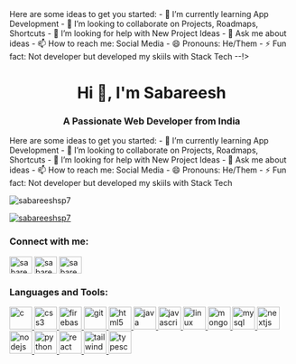 <!-- ### Hi there 👋--!>


<!-- **sabareeshsp7/sabareeshsp7** is a ✨ _special_ ✨ repository because its `README.md` (this file) appears on your GitHub profile. --!>

Here are some ideas to get you started:

<!-- - 🔭 I’m currently working on Web and App Developer --!>
- 🌱 I’m currently learning App Development 
- 👯 I’m looking to collaborate on Projects, Roadmaps, Shortcuts
- 🤔 I’m looking for help with New Project Ideas
- 💬 Ask me about ideas
- 📫 How to reach me: Social Media
- 😄 Pronouns: He/Them
- ⚡ Fun fact: Not developer but developed my skiils with Stack Tech --!>

<h1 align="center">Hi 👋, I'm Sabareesh</h1>
<h3 align="center">A Passionate Web Developer from India</h3>

Here are some ideas to get you started:

<!-- - 🔭 I’m currently working on Web and App Developer --!>
- 🌱 I’m currently learning App Development 
- 👯 I’m looking to collaborate on Projects, Roadmaps, Shortcuts
- 🤔 I’m looking for help with New Project Ideas
- 💬 Ask me about ideas
- 📫 How to reach me: Social Media
- 😄 Pronouns: He/Them
- ⚡ Fun fact: Not developer but developed my skiils with Stack Tech

<p align="left"> <img src="https://komarev.com/ghpvc/?username=sabareeshsp7&label=Profile%20views&color=0e75b6&style=flat" alt="sabareeshsp7" /> </p> 




<p align="left"> <a href="https://twitter.com/sabareeshsp7" target="blank"><img src="https://img.shields.io/twitter/follow/sabareeshsp7?logo=twitter&style=for-the-badge" alt="sabareeshsp7" /></a> </p>

<h3 align="left">Connect with me:</h3>
<p align="left">
<a href="https://twitter.com/sabareeshsp7" target="blank"><img align="center" src="https://raw.githubusercontent.com/rahuldkjain/github-profile-readme-generator/master/src/images/icons/Social/twitter.svg" alt="sabareeshsp7" height="30" width="40" /></a>
<a href="https://linkedin.com/in/sabareeshsp7" target="blank"><img align="center" src="https://raw.githubusercontent.com/rahuldkjain/github-profile-readme-generator/master/src/images/icons/Social/linked-in-alt.svg" alt="sabareeshsp7" height="30" width="40" /></a>
<a href="https://instagram.com/sabareeshsp7" target="blank"><img align="center" src="https://raw.githubusercontent.com/rahuldkjain/github-profile-readme-generator/master/src/images/icons/Social/instagram.svg" alt="sabareeshsp7" height="30" width="40" /></a>
</p>

<h3 align="left">Languages and Tools:</h3>
<p align="left"> <a href="https://www.cprogramming.com/" target="_blank" rel="noreferrer"> <img src="https://raw.githubusercontent.com/devicons/devicon/master/icons/c/c-original.svg" alt="c" width="40" height="40"/> </a> <a href="https://www.w3schools.com/css/" target="_blank" rel="noreferrer"> <img src="https://raw.githubusercontent.com/devicons/devicon/master/icons/css3/css3-original-wordmark.svg" alt="css3" width="40" height="40"/> </a> <a href="https://firebase.google.com/" target="_blank" rel="noreferrer"> <img src="https://www.vectorlogo.zone/logos/firebase/firebase-icon.svg" alt="firebase" width="40" height="40"/> </a> <a href="https://git-scm.com/" target="_blank" rel="noreferrer"> <img src="https://www.vectorlogo.zone/logos/git-scm/git-scm-icon.svg" alt="git" width="40" height="40"/> </a> <a href="https://www.w3.org/html/" target="_blank" rel="noreferrer"> <img src="https://raw.githubusercontent.com/devicons/devicon/master/icons/html5/html5-original-wordmark.svg" alt="html5" width="40" height="40"/> </a> <a href="https://www.java.com" target="_blank" rel="noreferrer"> <img src="https://raw.githubusercontent.com/devicons/devicon/master/icons/java/java-original.svg" alt="java" width="40" height="40"/> </a> <a href="https://developer.mozilla.org/en-US/docs/Web/JavaScript" target="_blank" rel="noreferrer"> <img src="https://raw.githubusercontent.com/devicons/devicon/master/icons/javascript/javascript-original.svg" alt="javascript" width="40" height="40"/> </a> <a href="https://www.linux.org/" target="_blank" rel="noreferrer"> <img src="https://raw.githubusercontent.com/devicons/devicon/master/icons/linux/linux-original.svg" alt="linux" width="40" height="40"/> </a> <a href="https://www.mongodb.com/" target="_blank" rel="noreferrer"> <img src="https://raw.githubusercontent.com/devicons/devicon/master/icons/mongodb/mongodb-original-wordmark.svg" alt="mongodb" width="40" height="40"/> </a> <a href="https://www.mysql.com/" target="_blank" rel="noreferrer"> <img src="https://raw.githubusercontent.com/devicons/devicon/master/icons/mysql/mysql-original-wordmark.svg" alt="mysql" width="40" height="40"/> </a> <a href="https://nextjs.org/" target="_blank" rel="noreferrer"> <img src="https://cdn.worldvectorlogo.com/logos/nextjs-2.svg" alt="nextjs" width="40" height="40"/> </a> <a href="https://nodejs.org" target="_blank" rel="noreferrer"> <img src="https://raw.githubusercontent.com/devicons/devicon/master/icons/nodejs/nodejs-original-wordmark.svg" alt="nodejs" width="40" height="40"/> </a> <a href="https://www.python.org" target="_blank" rel="noreferrer"> <img src="https://raw.githubusercontent.com/devicons/devicon/master/icons/python/python-original.svg" alt="python" width="40" height="40"/> </a> <a href="https://reactjs.org/" target="_blank" rel="noreferrer"> <img src="https://raw.githubusercontent.com/devicons/devicon/master/icons/react/react-original-wordmark.svg" alt="react" width="40" height="40"/> </a> <a href="https://tailwindcss.com/" target="_blank" rel="noreferrer"> <img src="https://www.vectorlogo.zone/logos/tailwindcss/tailwindcss-icon.svg" alt="tailwind" width="40" height="40"/> </a> <a href="https://www.typescriptlang.org/" target="_blank" rel="noreferrer"> <img src="https://raw.githubusercontent.com/devicons/devicon/master/icons/typescript/typescript-original.svg" alt="typescript" width="40" height="40"/> </a> </p>



<!-- <p>&nbsp;<img align="center" src="https://github-readme-stats.vercel.app/api?username=sabareeshsp7&show_icons=true&locale=en" alt="sabareeshsp7" /></p> -->


